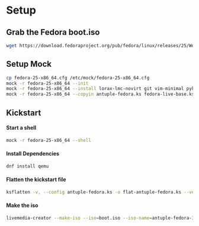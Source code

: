 # Setup

## Grab the Fedora boot.iso
```sh
wget https://download.fedoraproject.org/pub/fedora/linux/releases/25/Workstation/x86_64/os/images/boot.iso
```

## Setup Mock
```sh
cp fedora-25-x86_64.cfg /etc/mock/fedora-25-x86_64.cfg
mock -r fedora-25-x86_64 --init
mock -r fedora-25-x86_64 --install lorax-lmc-novirt git vim-minimal pykickstart qemu
mock -r fedora-25-x86_64 --copyin antuple-fedora.ks fedora-live-base.ks fedora-repo.ks fedora-repo-not-rawhide.ks boot.iso
```

## Kickstart

#### Start a shell
```sh
mock -r fedora-25-x86_64 --shell
```

#### Install Dependencies
```sh
dnf install qemu
```

#### Flatten the kickstart file
```sh
ksflatten -v, --config antuple-fedora.ks -o flat-antuple-fedora.ks --version F25
```

#### Make the iso
```sh
livemedia-creator --make-iso --iso=boot.iso --iso-name=antuple-fedora-1.iso --ks=flat-antuple-fedora.ks
```

